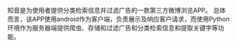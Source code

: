 知音是为使用者提供分类检索信息并过滤广告的一款第三方微博浏览APP。
总体而言，该APP使用android作为客户端，负责展示及响应客户请求，而使用Python环境作为服务器端提供爬虫、存储和过滤广告和分类检索信息和提取关键字等功能。
